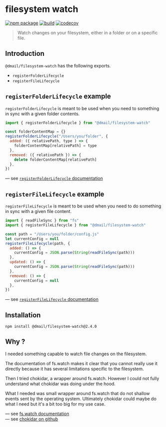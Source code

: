 # filesystem watch

[![npm package](https://img.shields.io/npm/v/@dmail/filesystem-watch.svg)](https://www.npmjs.com/package/@dmail/filesystem-watch)
[![build](https://travis-ci.com/dmail/filesystem-watch.svg?branch=master)](http://travis-ci.com/dmail/filesystem-watch)
[![codecov](https://codecov.io/gh/dmail/filesystem-watch/branch/master/graph/badge.svg)](https://codecov.io/gh/dmail/filesystem-watch)

> Watch changes on your filesystem, either in a folder or on a specific file.

## Introduction

`@dmail/filesystem-watch` has the following exports.<br />

- `registerFolderLifecycle`
- `registerFileLifecycle`

## `registerFolderLifecycle` example

`registerFolderLifecycle` is meant to be used when you need to something in sync with a given folder contents.

```js
import { registerFolderLifecycle } from "@dmail/filesystem-watch"

const folderContentMap = {}
registerFolderLifecycle("/Users/you/folder", {
  added: ({ relativePath, type ) => {
    folderContentMap[relativePath] = type
  },
  removed: ({ relativePath }) => {
    delete folderContentMap[relativePath]
  },
})
```

— see [`registerFolderLifecycle` documentation](./docs/register-folder-lifecycle-doc.md)

## `registerFileLifecycle` example

`registerFileLifecycle` is meant to be used when you need to do something in sync with a given file content.

```js
import { readFileSync } from "fs"
import { registerFileLifecycle } from "@dmail/filesystem-watch"

const path = "/Users/you/folder/config.js"
let currentConfig = null
registerFileLifecycle(path, {
  added: () => {
    currentConfig = JSON.parse(String(readFileSync(path)))
  },
  updated: () => {
    currentConfig = JSON.parse(String(readFileSync(path)))
  },
  removed: () => {
    currentConfig = null
  },
})
```

— see [`registerFileLifecycle` documentation](./docs/register-file-lifecycle-doc.md)

## Installation

```console
npm install @dmail/filesystem-watch@2.4.0
```

## Why ?

I needed something capable to watch file changes on the filesystem.<br />

The documentation of fs.watch makes it clear that you cannot really use it directly because it has several limitations specific to the filesystem.<br />

Then I tried chokidar, a wrapper around fs.watch. However I could not fully understand what chokidar was doing under the hood.<br />

What I needed was small wrapper around fs.watch that do not shallow events sent by the operating system. Ultimately chokidar could maybe do what I need but it's a bit too big for my use case.

— see [fs.watch documentation](https://nodejs.org/docs/latest/api/fs.html#fs_fs_watch_filename_options_listener)<br />
— see [chokidar on github](https://github.com/paulmillr/chokidar)
